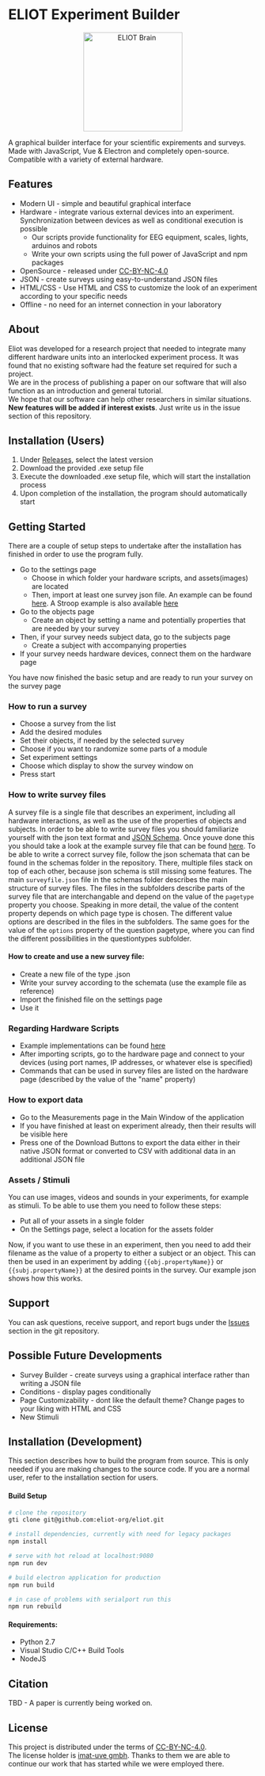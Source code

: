 # ELIOT Experiment Builder

<p align="center"><img src="/src/renderer/assets/eliot.png" alt="ELIOT Brain" width="200"/></p>

A graphical builder interface for your scientific expirements and surveys. Made with JavaScript, Vue & Electron and completely open-source.
Compatible with a variety of external hardware.

Features
---
- Modern UI - simple and beautiful graphical interface
- Hardware - integrate various external devices into an experiment. Synchronization between devices as well as conditional execution is possible
  - Our scripts provide functionality for EEG equipment, scales, lights, arduinos and robots
  - Write your own scripts using the full power of JavaScript and npm packages
- OpenSource - released under [CC-BY-NC-4.0](https://github.com/eliot-org/eliot-experiment-builder/blob/main/LICENSE.md)
- JSON - create surveys using easy-to-understand JSON files
- HTML/CSS - Use HTML and CSS to customize the look of an experiment according to your specific needs
- Offline - no need for an internet connection in your laboratory

About
---
Eliot was developed for a research project that needed to integrate many different hardware units into an interlocked experiment process. It was found that no existing software had the feature set required for such a project.<br>
We are in the process of publishing a paper on our software that will also function as an introduction and general tutorial.<br>
We hope that our software can help other researchers in similar situations.<br>
<b>New features will be added if interest exists</b>. Just write us in the issue section of this repository.

Installation (Users)
---
1. Under [Releases](https://github.com/eliot-org/eliot/releases), select the latest version
2. Download the provided .exe setup file
3. Execute the downloaded .exe setup file, which will start the installation process
4. Upon completion of the installation, the program should automatically start

Getting Started
---
There are a couple of setup steps to undertake after the installation has finished in order to use the program fully.
  - Go to the settings page
    - Choose in which folder your hardware scripts, and assets(images) are located
    - Then, import at least one survey json file. An example can be found [here](https://github.com/eliot-org/eliot/blob/main/src/renderer/assets/survey_sample.json). A Stroop example is also available [here](https://github.com/eliot-org/eliot/blob/main/src/renderer/assets/stroop.json)
  - Go to the objects page
    -  Create an object by setting a name and potentially properties that are needed by your survey
  - Then, if your survey needs subject data, go to the subjects page
    - Create a subject with accompanying properties
  - If your survey needs hardware devices, connect them on the hardware page
    
You have now finished the basic setup and are ready to run your survey on the survey page

### How to run a survey
  - Choose a survey from the list
  - Add the desired modules
  - Set their objects, if needed by the selected survey
  - Choose if you want to randomize some parts of a module
  - Set experiment settings
  - Choose which display to show the survey window on
  - Press start
  
### How to write survey files
A survey file is a single file that describes an experiment, including all hardware interactions, as well as the use of the properties of objects and subjects. In order to be able to write survey files you should familiarize yourself with the json text format and [JSON Schema](https://json-schema.org/). Once youve done this you should take a look at the example survey file that can be found [here](https://github.com/eliot-org/eliot/blob/main/src/renderer/assets/survey_sample.json). To be able to write a correct survey file, follow the json schemata that can be found in the schemas folder in the repository. There, multiple files stack on top of each other, because json schema is still missing some features. The main `surveyfile.json` file in the schemas folder describes the main structure of survey files. The files in the subfolders describe parts of the survey file that are interchangable and depend on the value of the `pagetype` property you choose. Speaking in more detail, the value of the content property depends on which page type is chosen. The different value options are described in the files in the subfolders. The same goes for the value of the `options` property of the question pagetype, where you can find the different possibilities in the questiontypes subfolder.

#### How to create and use a new survey file:
  - Create a new file of the type .json
  - Write your survey according to the schemata (use the example file as reference)
  - Import the finished file on the settings page
  - Use it

### Regarding Hardware Scripts
  - Example implementations can be found [here](https://github.com/eliot-org/eliot/tree/main/src/main/scripts)
  - After importing scripts, go to the hardware page and connect to your devices (using port names, IP addresses, or whatever else is specified)
  - Commands that can be used in survey files are listed on the hardware page (described by the value of the "name" property)

### How to export data
  - Go to the Measurements page in the Main Window of the application
  - If you have finished at least on experiment already, then their results will be visible here
  - Press one of the Download Buttons to export the data either in their native JSON format or converted to CSV with additional data in an additional JSON file

### Assets / Stimuli
You can use images, videos and sounds in your experiments, for example as stimuli. To be able to use them you need to follow these steps:
  - Put all of your assets in a single folder
  - On the Settings page, select a location for the assets folder

Now, if you want to use these in an experiment, then you need to add their filename as the value of a property to either a subject or an object. This can then be used in an experiment by adding ``{{obj.propertyName}}`` or ``{{subj.propertyName}}`` at the desired points in the survey. Our example json shows how this works.

Support
---
You can ask questions, receive support, and report bugs under the [Issues](https://github.com/eliot-org/eliot/issues) section in the git repository.

Possible Future Developments
---
- Survey Builder - create surveys using a graphical interface rather than writing a JSON file
- Conditions - display pages conditionally
- Page Customizability - dont like the default theme? Change pages to your liking with HTML and CSS
- New Stimuli

Installation (Development)
---
This section describes how to build the program from source. This is only needed if you are making changes to the source code. If you are a normal user, refer to the installation section for users. 
#### Build Setup

``` bash
# clone the repository
gti clone git@github.com:eliot-org/eliot.git

# install dependencies, currently with need for legacy packages
npm install

# serve with hot reload at localhost:9080
npm run dev

# build electron application for production
npm run build

# in case of problems with serialport run this
npm run rebuild

```
#### Requirements:
- Python 2.7
- Visual Studio C/C++ Build Tools
- NodeJS

Citation
---
TBD - A paper is currently being worked on.

License
---
This project is distributed under the terms of [CC-BY-NC-4.0](https://creativecommons.org/licenses/by-nc/4.0/legalcode.de). <br>
The license holder is [imat-uve gmbh](https://imat-uve.de). Thanks to them we are able to continue our work that has started while we were employed there. 

